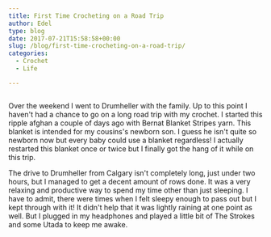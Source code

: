 ```yaml
---
title: First Time Crocheting on a Road Trip
author: Edel
type: blog
date: 2017-07-21T15:58:58+00:00
slug: /blog/first-time-crocheting-on-a-road-trip/
categories:
  - Crochet
  - Life

---
```

<img data-attachment-id="602" data-permalink="http://edelgrace.me/blog/life/first-time-crocheting-on-a-road-trip/attachment/20170716_173040/" data-orig-file="https://i2.wp.com/edelgrace.me/blog/wp-content/uploads/2017/07/20170716_173040.jpg?fit=1000%2C563" data-orig-size="1000,563" data-comments-opened="1" data-image-meta="{&quot;aperture&quot;:&quot;2.4&quot;,&quot;credit&quot;:&quot;&quot;,&quot;camera&quot;:&quot;LG-K210&quot;,&quot;caption&quot;:&quot;&quot;,&quot;created_timestamp&quot;:&quot;1500226240&quot;,&quot;copyright&quot;:&quot;&quot;,&quot;focal_length&quot;:&quot;3.18&quot;,&quot;iso&quot;:&quot;200&quot;,&quot;shutter_speed&quot;:&quot;0.05&quot;,&quot;title&quot;:&quot;&quot;,&quot;orientation&quot;:&quot;1&quot;}" data-image-title="20170716_173040" data-image-description="" data-medium-file="https://i2.wp.com/edelgrace.me/blog/wp-content/uploads/2017/07/20170716_173040.jpg?fit=300%2C169" data-large-file="https://i2.wp.com/edelgrace.me/blog/wp-content/uploads/2017/07/20170716_173040.jpg?fit=663%2C373" src="https://i2.wp.com/edelgrace.me/blog/wp-content/uploads/2017/07/20170716_173040.jpg?resize=663%2C373" alt="" class="aligncenter size-full wp-image-602" srcset="https://i2.wp.com/edelgrace.me/blog/wp-content/uploads/2017/07/20170716_173040.jpg?w=1000 1000w, https://i2.wp.com/edelgrace.me/blog/wp-content/uploads/2017/07/20170716_173040.jpg?resize=300%2C169 300w, https://i2.wp.com/edelgrace.me/blog/wp-content/uploads/2017/07/20170716_173040.jpg?resize=768%2C432 768w, https://i2.wp.com/edelgrace.me/blog/wp-content/uploads/2017/07/20170716_173040.jpg?resize=982%2C553 982w, https://i2.wp.com/edelgrace.me/blog/wp-content/uploads/2017/07/20170716_173040.jpg?resize=400%2C225 400w" sizes="(max-width: 663px) 100vw, 663px" data-recalc-dims="1" />

Over the weekend I went to Drumheller with the family. Up to this point I haven't had a chance to go on a long road trip with my crochet. I started this ripple afghan a couple of days ago with Bernat Blanket Stripes yarn. This blanket is intended for my cousins's newborn son. I guess he isn't quite so newborn now but every baby could use a blanket regardless! I actually restarted this blanket once or twice but I finally got the hang of it while on this trip.

The drive to Drumheller from Calgary isn't completely long, just under two hours, but I managed to get a decent amount of rows done. It was a very relaxing and productive way to spend my time other than just sleeping. I have to admit, there were times when I felt sleepy enough to pass out but I kept through with it! It didn't help that it was lightly raining at one point as well. But I plugged in my headphones and played a little bit of The Strokes and some Utada to keep me awake.